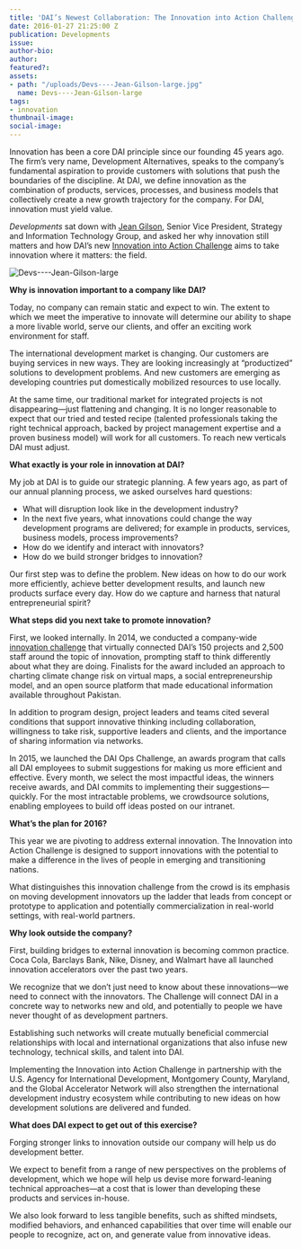 ```yaml
---
title: 'DAI’s Newest Collaboration: The Innovation into Action Challenge'
date: 2016-01-27 21:25:00 Z
publication: Developments
issue: 
author-bio: 
author: 
featured?: 
assets:
- path: "/uploads/Devs----Jean-Gilson-large.jpg"
  name: Devs----Jean-Gilson-large
tags:
- innovation
thumbnail-image:
social-image:
---
```


Innovation has been a core DAI principle since our founding 45 years ago. The firm’s very name, Development Alternatives, speaks to the company’s fundamental aspiration to provide customers with solutions that push the boundaries of the discipline. At DAI, we define innovation as the combination of products, services, processes, and business models that collectively create a new growth trajectory for the company. For DAI, innovation must yield value.




*Developments* sat down with [Jean Gilson](http://dai.com/who-we-are/leadership/jean-gilson), Senior Vice President, Strategy and Information Technology Group, and asked her why innovation still matters and how DAI’s new [Innovation into Action Challenge](https://dai.forms.fm/innovation-into-action-challenge) aims to take innovation where it matters: the field.

![Devs----Jean-Gilson-large](/uploads/Devs----Jean-Gilson-large.jpg "Jean Gilson, DAI Senior Vice President, Strategy and Information Technology Group") 

**Why is innovation important to a company like DAI?**

Today, no company can remain static and expect to win. The extent to which we meet the imperative to innovate will determine our ability to shape a more livable world, serve our clients, and offer an exciting work environment for staff. 

The international development market is changing. Our customers are buying services in new ways. They are looking increasingly at “productized” solutions to development problems. And new customers are emerging as developing countries put domestically mobilized resources to use locally. 

At the same time, our traditional market for integrated projects is not disappearing—just flattening and changing. It is no longer reasonable to expect that our tried and tested recipe (talented professionals taking the right technical approach, backed by project management expertise and a proven business model) will work for all customers. To reach new verticals DAI must adjust.

**What exactly is your role in innovation at DAI?**

My job at DAI is to guide our strategic planning. A few years ago, as part of our annual planning process, we asked ourselves hard questions:
* What will disruption look like in the development industry? 
* In the next five years, what innovations could change the way development programs are delivered; for example in products, services, business models, process improvements?
* How do we identify and interact with innovators?
* How do we build stronger bridges to innovation?

Our first step was to define the problem. New ideas on how to do our work more efficiently, achieve better development results, and launch new products surface every day. How do we capture and harness that natural entrepreneurial spirit?

**What steps did you next take to promote innovation?**

First, we looked internally. In 2014, we conducted a company-wide [innovation challenge](http://dai-global-developments.com/developments/innovation/) that virtually connected DAI’s 150 projects and 2,500 staff around the topic of innovation, prompting staff to think differently about what they are doing. Finalists for the award included an approach to charting climate change risk on virtual maps, a social entrepreneurship model, and an open source platform that made educational information available throughout Pakistan.

In addition to program design, project leaders and teams cited several conditions that support innovative thinking including collaboration, willingness to take risk, supportive leaders and clients, and the importance of sharing information via networks.

In 2015, we launched the DAI Ops Challenge, an awards program that calls all DAI employees to submit suggestions for making us more efficient and effective. Every month, we select the most impactful ideas, the winners receive awards, and DAI commits to implementing their suggestions—quickly. For the most intractable problems, we crowdsource solutions, enabling employees to build off ideas posted on our intranet. 
 

**What’s the plan for 2016?**

This year we are pivoting to address external innovation. The Innovation into Action Challenge is designed to support innovations with the potential to make a difference in the lives of people in emerging and transitioning nations.

What distinguishes this innovation challenge from the crowd is its emphasis on moving development innovators up the ladder that leads from concept or prototype to application and potentially commercialization in real-world settings, with real-world partners.

**Why look outside the company?**
 
First, building bridges to external innovation is becoming common practice. Coca Cola, Barclays Bank, Nike, Disney, and Walmart have all launched innovation accelerators over the past two years. 

We recognize that we don’t just need to know about these innovations—we need to connect with the innovators. The Challenge will connect DAI in a concrete way to networks new and old, and potentially to people we have never thought of as development partners.  

Establishing such networks will create mutually beneficial commercial relationships with local and international organizations that also infuse new technology, technical skills, and talent into DAI. 

Implementing the Innovation into Action Challenge in partnership with the U.S. Agency for International Development, Montgomery County, Maryland, and the Global Accelerator Network will also strengthen the international development industry ecosystem while contributing to new ideas on how development solutions are delivered and funded.  

**What does DAI expect to get out of this exercise?**

Forging stronger links to innovation outside our company will help us do development better.

We expect to benefit from a range of  new perspectives on the problems of development, which we hope will help us devise more forward-leaning technical approaches—at a cost that is lower than developing these products and services in-house. 

We also look forward to less tangible benefits, such as shifted mindsets, modified behaviors, and enhanced capabilities that over time will enable our people to recognize, act on, and generate value from innovative ideas.
